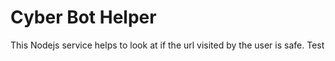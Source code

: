 # Cyber Bot Helper
This Nodejs service helps to look at if the url visited by the user is safe. 
Test


